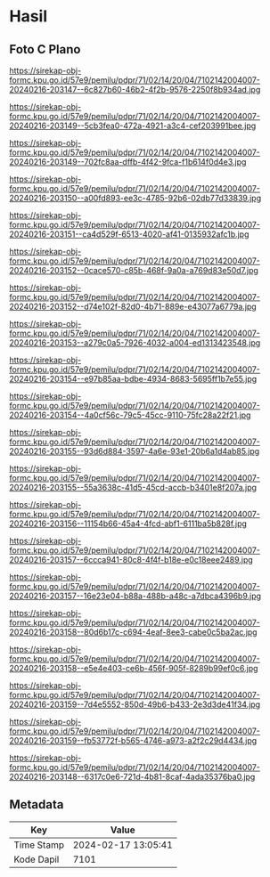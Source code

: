 # Hasil

## Foto C Plano

https://sirekap-obj-formc.kpu.go.id/57e9/pemilu/pdpr/71/02/14/20/04/7102142004007-20240216-203147--6c827b60-46b2-4f2b-9576-2250f8b934ad.jpg

https://sirekap-obj-formc.kpu.go.id/57e9/pemilu/pdpr/71/02/14/20/04/7102142004007-20240216-203149--5cb3fea0-472a-4921-a3c4-cef203991bee.jpg

https://sirekap-obj-formc.kpu.go.id/57e9/pemilu/pdpr/71/02/14/20/04/7102142004007-20240216-203149--702fc8aa-dffb-4f42-9fca-f1b614f0d4e3.jpg

https://sirekap-obj-formc.kpu.go.id/57e9/pemilu/pdpr/71/02/14/20/04/7102142004007-20240216-203150--a00fd893-ee3c-4785-92b6-02db77d33839.jpg

https://sirekap-obj-formc.kpu.go.id/57e9/pemilu/pdpr/71/02/14/20/04/7102142004007-20240216-203151--ca4d529f-6513-4020-af41-0135932afc1b.jpg

https://sirekap-obj-formc.kpu.go.id/57e9/pemilu/pdpr/71/02/14/20/04/7102142004007-20240216-203152--0cace570-c85b-468f-9a0a-a769d83e50d7.jpg

https://sirekap-obj-formc.kpu.go.id/57e9/pemilu/pdpr/71/02/14/20/04/7102142004007-20240216-203152--d74e102f-82d0-4b71-889e-e43077a6779a.jpg

https://sirekap-obj-formc.kpu.go.id/57e9/pemilu/pdpr/71/02/14/20/04/7102142004007-20240216-203153--a279c0a5-7926-4032-a004-ed1313423548.jpg

https://sirekap-obj-formc.kpu.go.id/57e9/pemilu/pdpr/71/02/14/20/04/7102142004007-20240216-203154--e97b85aa-bdbe-4934-8683-5695ff1b7e55.jpg

https://sirekap-obj-formc.kpu.go.id/57e9/pemilu/pdpr/71/02/14/20/04/7102142004007-20240216-203154--4a0cf56c-79c5-45cc-9110-75fc28a22f21.jpg

https://sirekap-obj-formc.kpu.go.id/57e9/pemilu/pdpr/71/02/14/20/04/7102142004007-20240216-203155--93d6d884-3597-4a6e-93e1-20b6a1d4ab85.jpg

https://sirekap-obj-formc.kpu.go.id/57e9/pemilu/pdpr/71/02/14/20/04/7102142004007-20240216-203155--55a3638c-41d5-45cd-accb-b3401e8f207a.jpg

https://sirekap-obj-formc.kpu.go.id/57e9/pemilu/pdpr/71/02/14/20/04/7102142004007-20240216-203156--11154b66-45a4-4fcd-abf1-6111ba5b828f.jpg

https://sirekap-obj-formc.kpu.go.id/57e9/pemilu/pdpr/71/02/14/20/04/7102142004007-20240216-203157--6ccca941-80c8-4f4f-b18e-e0c18eee2489.jpg

https://sirekap-obj-formc.kpu.go.id/57e9/pemilu/pdpr/71/02/14/20/04/7102142004007-20240216-203157--16e23e04-b88a-488b-a48c-a7dbca4396b9.jpg

https://sirekap-obj-formc.kpu.go.id/57e9/pemilu/pdpr/71/02/14/20/04/7102142004007-20240216-203158--80d6b17c-c694-4eaf-8ee3-cabe0c5ba2ac.jpg

https://sirekap-obj-formc.kpu.go.id/57e9/pemilu/pdpr/71/02/14/20/04/7102142004007-20240216-203158--e5e4e403-ce6b-456f-905f-8289b99ef0c6.jpg

https://sirekap-obj-formc.kpu.go.id/57e9/pemilu/pdpr/71/02/14/20/04/7102142004007-20240216-203159--7d4e5552-850d-49b6-b433-2e3d3de41f34.jpg

https://sirekap-obj-formc.kpu.go.id/57e9/pemilu/pdpr/71/02/14/20/04/7102142004007-20240216-203159--fb53772f-b565-4746-a973-a2f2c29d4434.jpg

https://sirekap-obj-formc.kpu.go.id/57e9/pemilu/pdpr/71/02/14/20/04/7102142004007-20240216-203148--6317c0e6-721d-4b81-8caf-4ada35376ba0.jpg


## Metadata

| Key        | Value               |
| ---------- | ------------------- |
| Time Stamp | 2024-02-17 13:05:41 |
| Kode Dapil | 7101                |



